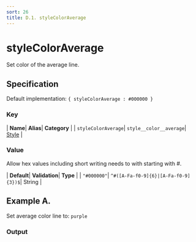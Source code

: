 ```yaml
---
sort: 26
title: D.1. styleColorAverage
---
```

# styleColorAverage

Set color of the average line.


## Specification

Default implementation: ```{ styleColorAverage : #000000 }```

### Key

| **Name**| **Alias**| **Category** |
| ```styleColorAverage```| ```style__color__average```| [Style](../options/#style) |

### Value

Allow hex values including short writing needs to with starting with #.

| **Default**| **Validation**| **Type** |
| ```"#000000"```| ```^#([A-Fa-f0-9]{6}|[A-Fa-f0-9]{3})$```| String |



## Example A.

Set average color line to: ```purple```

### Output

  <div id="a">
      <script> 
          d3.statosio( 
    file, 
    "name", 
    [ "mobile" ], 
    { "styleColorAverage" : "purple", "view__dom_id" : "a" }
)

      </script>
  </div>

Open output in a [blank window](../sources/styleColorAverage--example-a.html){:target="_self"}. 
Download examples [as zip](../sources/styleColorAverage.zip){:target="_blank"}. 

### Parameters

This dataset shows the mobile google pagerank performance score for a certain website.

| | **Value** | **Type** |
|------:|:------|:------|
| **Source** | ["../data/performance.json"](../data/performance.json) | String |
| **X** | ```"name"``` | String |
| **Y** | ```[ "mobile" ]``` | Array |
| **Options** | ```{ "styleColorAverage" : "purple" }``` | Object |


### Source Code

* Invoke Function

```javascript
d3.statosio( 
    file, 
    "name", 
    [ "mobile" ], 
    { "styleColorAverage" : "purple" }
)
```

* HTML Implementation

```html
<!DOCTYPE html>
<head>
    <title>d3.statosio - styleColorAverage</title>
    <meta content="text/html;charset=utf-8" http-equiv="Content-Type">
    <meta content="utf-8" http-equiv="encoding">
    <script src="https://cdnjs.cloudflare.com/ajax/libs/d3/6.2.0/d3.js"></script>
    <script src="../libs/statosio.js"></script>
</head>
<body>
    <script>
        d3.json( "../data/performance.json" )
            .then( ( file ) => {
                d3.statosio( 
                    file, 
                    "name", 
                    [ "mobile" ], 
                    { "styleColorAverage" : "purple" }
                )
            } )
    </script>
</body>
```
## Example B.

Set average color line to: ```#c1033c```

### Output

  <div id="b">
      <script> 
          d3.statosio( 
    file, 
    "name", 
    [ "mobile" ], 
    { "styleColorAverage" : "#c1033c", "view__dom_id" : "b" }
)

      </script>
  </div>

Open output in a [blank window](../sources/styleColorAverage--example-b.html){:target="_self"}. 
Download examples [as zip](../sources/styleColorAverage.zip){:target="_blank"}. 

### Parameters

This dataset shows the mobile google pagerank performance score for a certain website.

| | **Value** | **Type** |
|------:|:------|:------|
| **Source** | ["../data/performance.json"](../data/performance.json) | String |
| **X** | ```"name"``` | String |
| **Y** | ```[ "mobile" ]``` | Array |
| **Options** | ```{ "styleColorAverage" : "#c1033c" }``` | Object |


### Source Code

* Invoke Function

```javascript
d3.statosio( 
    file, 
    "name", 
    [ "mobile" ], 
    { "styleColorAverage" : "#c1033c" }
)
```

* HTML Implementation

```html
<!DOCTYPE html>
<head>
    <title>d3.statosio - styleColorAverage</title>
    <meta content="text/html;charset=utf-8" http-equiv="Content-Type">
    <meta content="utf-8" http-equiv="encoding">
    <script src="https://cdnjs.cloudflare.com/ajax/libs/d3/6.2.0/d3.js"></script>
    <script src="../libs/statosio.js"></script>
</head>
<body>
    <script>
        d3.json( "../data/performance.json" )
            .then( ( file ) => {
                d3.statosio( 
                    file, 
                    "name", 
                    [ "mobile" ], 
                    { "styleColorAverage" : "#c1033c" }
                )
            } )
    </script>
</body>
```
